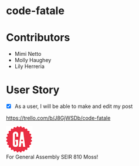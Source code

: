 # code-fatale

# Contributors

* Mimi Netto
* Molly Haughey
* Lily Herreria

# User Story
- [x] As a user, I will be able to make and edit my post

https://trello.com/b/J8GjWSDb/code-fatale

![ga](/public/img/gaLogo.png) <br>
For General Assembly SEIR 810 Moss!
